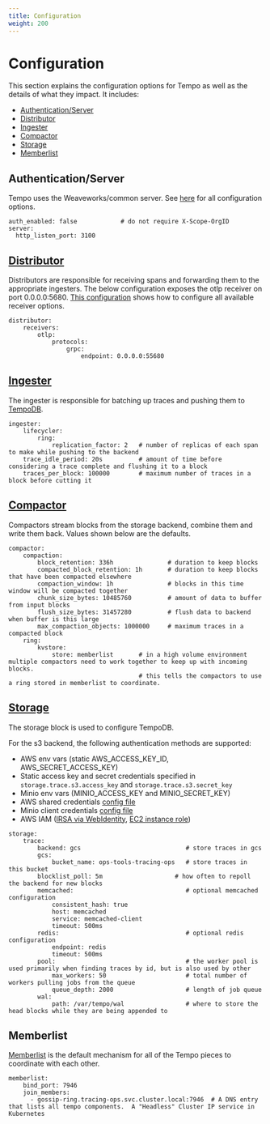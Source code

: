 ```yaml
---
title: Configuration
weight: 200
---
```


# Configuration

This section explains the configuration options for Tempo as well as the details of what they impact. It includes:

  - [Authentication/Server](#authenticationserver)
  - [Distributor](#distributor)
  - [Ingester](#ingester)
  - [Compactor](#compactor)
  - [Storage](#storage)
  - [Memberlist](#memberlist)

## Authentication/Server
Tempo uses the Weaveworks/common server.  See [here](https://github.com/weaveworks/common/blob/master/server/server.go#L45) for all configuration options.

```
auth_enabled: false            # do not require X-Scope-OrgID
server:
  http_listen_port: 3100
```

## [Distributor](https://github.com/grafana/tempo/blob/master/modules/distributor/config.go)
Distributors are responsible for receiving spans and forwarding them to the appropriate ingesters.  The below configuration
exposes the otlp receiver on port 0.0.0.0:5680.  [This configuration](https://github.com/grafana/tempo/blob/master/example/docker-compose/etc/tempo-s3-minio.yaml) shows how to
configure all available receiver options.

```
distributor:
    receivers:
        otlp:
            protocols:
                grpc:
                    endpoint: 0.0.0.0:55680
```

## [Ingester](https://github.com/grafana/tempo/blob/master/modules/ingester/config.go)
The ingester is responsible for batching up traces and pushing them to [TempoDB](#storage).

```
ingester:
    lifecycler:
        ring:
            replication_factor: 2   # number of replicas of each span to make while pushing to the backend
    trace_idle_period: 20s          # amount of time before considering a trace complete and flushing it to a block
    traces_per_block: 100000        # maximum number of traces in a block before cutting it
```

## [Compactor](https://github.com/grafana/tempo/blob/master/modules/compactor/config.go)
Compactors stream blocks from the storage backend, combine them and write them back.  Values shown below are the defaults.

```
compactor:
    compaction:
        block_retention: 336h               # duration to keep blocks
        compacted_block_retention: 1h       # duration to keep blocks that have been compacted elsewhere
        compaction_window: 1h               # blocks in this time window will be compacted together
        chunk_size_bytes: 10485760          # amount of data to buffer from input blocks
        flush_size_bytes: 31457280          # flush data to backend when buffer is this large
        max_compaction_objects: 1000000     # maximum traces in a compacted block
    ring:
        kvstore:
            store: memberlist       # in a high volume environment multiple compactors need to work together to keep up with incoming blocks.
                                    # this tells the compactors to use a ring stored in memberlist to coordinate.
```

## [Storage](https://github.com/grafana/tempo/blob/master/tempodb/config.go)
The storage block is used to configure TempoDB.

For the s3 backend, the following authentication methods are supported:

- AWS env vars (static AWS_ACCESS_KEY_ID, AWS_SECRET_ACCESS_KEY)
- Static access key and secret credentials specified in `storage.trace.s3.access_key` and `storage.trace.s3.secret_key`
- Minio env vars (MINIO_ACCESS_KEY and MINIO_SECRET_KEY)
- AWS shared credentials [config file](https://docs.aws.amazon.com/ses/latest/DeveloperGuide/create-shared-credentials-file.html)
- Minio client credentials [config file](https://github.com/minio/mc/blob/master/docs/minio-client-configuration-files.md)
- AWS IAM ([IRSA via WebIdentity](https://docs.aws.amazon.com/eks/latest/userguide/iam-roles-for-service-accounts.html), [EC2 instance role](https://docs.aws.amazon.com/AWSEC2/latest/UserGuide/iam-roles-for-amazon-ec2.html))

```
storage:
    trace:
        backend: gcs                             # store traces in gcs
        gcs:
            bucket_name: ops-tools-tracing-ops   # store traces in this bucket
        blocklist_poll: 5m                    # how often to repoll the backend for new blocks
        memcached:                               # optional memcached configuration
            consistent_hash: true
            host: memcached
            service: memcached-client
            timeout: 500ms
        redis:                                   # optional redis configuration 
            endpoint: redis
            timeout: 500ms
        pool:                                    # the worker pool is used primarily when finding traces by id, but is also used by other
            max_workers: 50                      # total number of workers pulling jobs from the queue
            queue_depth: 2000                    # length of job queue
        wal:
            path: /var/tempo/wal                 # where to store the head blocks while they are being appended to
```

## Memberlist
[Memberlist](https://github.com/hashicorp/memberlist) is the default mechanism for all of the Tempo pieces to coordinate with each other.

```
memberlist:
    bind_port: 7946
    join_members:
      - gossip-ring.tracing-ops.svc.cluster.local:7946  # A DNS entry that lists all tempo components.  A "Headless" Cluster IP service in Kubernetes
```
